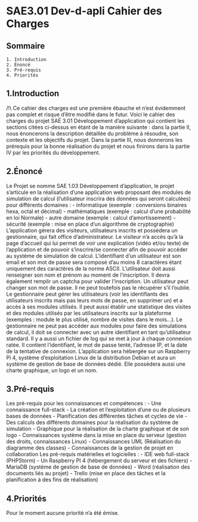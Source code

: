 # SAE3.01 Dev-d-apli Cahier des Charges

## Sommaire
    1. Introduction
    2. Énoncé
    3. Pré-requis
    4. Priorités

## 1.Introduction
/!\ Ce cahier des charges est une première ébauche et n’est évidemment pas
complet et risque d’être modifié dans le futur.
Voici le cahier des charges du projet SAÉ 3.01 Développement d’application qui
contient les sections citées ci-dessus en étant de la manière suivante : dans la
partie II, nous énoncerons la description détaillée du problème à résoudre, son
contexte et les objectifs du projet. Dans la partie III, nous donnerons les
prérequis pour la bonne réalisation du projet et nous finirons dans la partie IV
par les priorités du développement.

## 2.Énoncé
Le Projet se nomme SAE 1.03 Développement d’application, le projet s’articule en la
réalisation d’une application web proposant des modules de simulation de calcul
(l’utilisateur inscrira des données qui seront calculées) pour différents domaines :
    - informatique (exemple : conversions binaires hexa, octal et décimal)
    - mathématiques (exemple : calcul d’une probabilité en loi Normale)
    - autre domaine (exemple : calcul d’amortissement)
    - sécurité (exemple : mise en place d’un algorithme de cryptographie)
L’application gèrera des visiteurs, utilisateurs inscrits et possédera un gestionnaire, qui
fait office d’administrateur.
Le visiteur n’a accès qu’à la page d’accueil qui lui permet de voir une explication
(vidéo et/ou texte) de l’application et de pouvoir s’inscrire/se connecter afin de
pouvoir accéder au système de simulation de calcul.
L’identifiant d’un utilisateur est son email et son mot de passe sera composé d’au
moins 8 caractères étant uniquement des caractères de la norme ASCII. L’utilisateur
doit aussi renseigner son nom et prénom au moment de l’inscription.
Il devra également remplir un captcha pour valider l’inscription.
Un utilisateur peut changer son mot de passe. Il ne peut toutefois pas le récupérer s’il
l’oublie.
Le gestionnaire peut gérer les utilisateurs (voir les identifiants des utilisateurs inscrits
mais pas leurs mots de passe, en supprimer un) et a accès à ses modules utilisés.
Il peut aussi établir une statistique des visites et des modules utilisés par les
utilisateurs inscrits sur la plateforme (exemples : module le plus utilisé, nombre de
visites dans le mois...).
Le gestionnaire ne peut pas accéder aux modules pour faire des simulations de calcul,
il doit se connecter avec un autre identifiant en tant qu’utilisateur standard.
Il y a aussi un fichier de log qui se met à jour à chaque connexion ratée. Il contient
l’identifiant, le mot de passe tenté, l’adresse IP, et la date de la tentative de
connexion.
L’application sera hébergée sur un Raspberry Pi 4, système d’exploitation Linux de la
distribution Debian et aura un système de gestion de base de données dédié.
Elle possèdera aussi une charte graphique, un logo et un nom.

## 3.Pré-requis
Les pré-requis pour les connaissances et compétences :
    - Une connaissance full-stack
    - La création et l’exploitation d’une ou de plusieurs bases de
        données
    - Planification des différentes tâches et cycles de vie
    - Des calculs des différents domaines pour la réalisation du
    système de simulation
    - Graphique pour la réalisation de la charte graphique et de son
    logo
    - Connaissances système dans la mise en place du serveur
    (gestion des droits, connaissances Linux)
    - Connaissances UML (Réalisation du diagramme des classes)
    - Connaissances de la gestion de projet en collaboration
    Les pré-requis matérielles et logicielles :
    - IDE web full-stack (PHPStorm)
    - Un Raspberry PI 4 (hébergement du serveur et des fichiers)
    - MariaDB (système de gestion de base de données)
    - Word (réalisation des documents liés au projet)
    - Trello (mise en place des tâches et la planification à des fins de
    réalisation)

## 4.Priorités
Pour le moment aucune priorité n’a été émise.